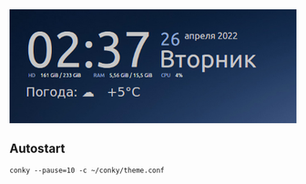<img src='screenshot.png' width='900px'>

## Autostart
```
conky --pause=10 -c ~/conky/theme.conf
```